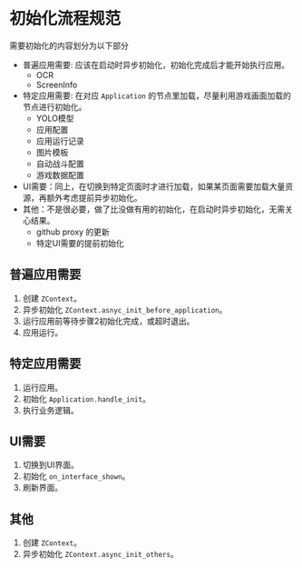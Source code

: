 # 初始化流程规范

需要初始化的内容划分为以下部分

- 普遍应用需要: 应该在启动时异步初始化，初始化完成后才能开始执行应用。
  - OCR
  - ScreenInfo
- 特定应用需要: 在对应 `Application` 的节点里加载，尽量利用游戏画面加载的节点进行初始化。
  - YOLO模型
  - 应用配置
  - 应用运行记录
  - 图片模板
  - 自动战斗配置
  - 游戏数据配置
- UI需要：同上，在切换到特定页面时才进行加载，如果某页面需要加载大量资源，再额外考虑提前异步初始化。
- 其他：不是很必要，做了比没做有用的初始化，在启动时异步初始化，无需关心结果。
  - github proxy 的更新
  - 特定UI需要的提前初始化

## 普遍应用需要

1. 创建 `ZContext`。
2. 异步初始化 `ZContext.asnyc_init_before_application`。
3. 运行应用前等待步骤2初始化完成，或超时退出。
4. 应用运行。

## 特定应用需要

1. 运行应用。
2. 初始化 `Application.handle_init`。
3. 执行业务逻辑。

## UI需要

1. 切换到UI界面。
2. 初始化 `on_interface_shown`。
3. 刷新界面。

## 其他

1. 创建 `ZContext`。
2. 异步初始化 `ZContext.async_init_others`。